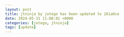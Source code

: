 ```yaml
---
layout: post
title: jtninja by jotego has been updated to 261a0ce
date: 2024-05-31 11:08:01 +0000
categories: [jotego, jtninja]
tags: [update]
---
```


